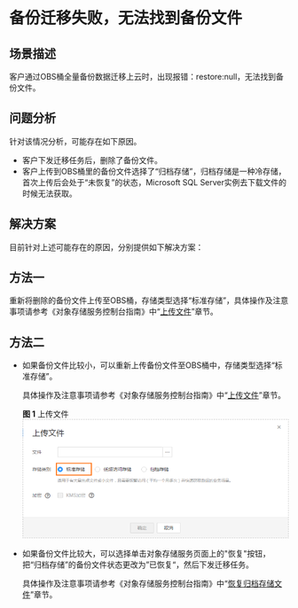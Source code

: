 # 备份迁移失败，无法找到备份文件<a name="drs_13_0002"></a>

## 场景描述<a name="section11624234422"></a>

客户通过OBS桶全量备份数据迁移上云时，出现报错：restore:null，无法找到备份文件。

## 问题分析<a name="section79981426154516"></a>

针对该情况分析，可能存在如下原因。

-   客户下发迁移任务后，删除了备份文件。
-   客户上传到OBS桶里的备份文件选择了“归档存储”，归档存储是一种冷存储，首次上传后会处于“未恢复”的状态，Microsoft SQL Server实例去下载文件的时候无法获取。

## 解决方案<a name="section17186124615472"></a>

目前针对上述可能存在的原因，分别提供如下解决方案：

## 方法一<a name="section06717851014"></a>

重新将删除的备份文件上传至OBS桶，存储类型选择“标准存储”，具体操作及注意事项请参考《对象存储服务控制台指南》中“[上传文件](https://support.huaweicloud.com/usermanual-obs/zh-cn_topic_0045829661.html)”章节。

## 方法二<a name="section10764194413145"></a>

-   如果备份文件比较小，可以重新上传备份文件至OBS桶中，存储类型选择“标准存储”。

    具体操作及注意事项请参考《对象存储服务控制台指南》中“[上传文件](https://support.huaweicloud.com/usermanual-obs/zh-cn_topic_0045829661.html)”章节。

    **图 1**  上传文件<a name="fig12900162671917"></a>  
    ![](figures/上传文件.png "上传文件")

-   如果备份文件比较大，可以选择单击对象存储服务页面上的"恢复"按钮，把“归档存储”的备份文件状态更改为”已恢复“，然后下发迁移任务。

    具体操作及注意事项请参考《对象存储服务控制台指南》中“[恢复归档存储文件](https://support.huaweicloud.com/usermanual-obs/obs_03_0320.html)”章节。


